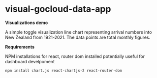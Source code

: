 # visual-gocloud-data-app

**Visualizations demo**

A simple toggle visualization line chart representing arrival numbers into New Zealand from 1921-2021. The data points are total monthly figures.

**Requirements**

NPM installations for react, router dom installed potentially useful for dashboard develpoment

```
npm install chart.js react-chartjs-2 react-router-dom

```
